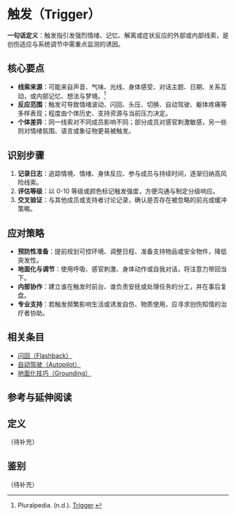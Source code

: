 # 触发（Trigger）

**一句话定义**：触发指引发强烈情绪、记忆、解离或症状反应的外部或内部线索，是创伤适应与系统调节中需重点监测的诱因。

## 核心要点

- **线索来源**：可能来自声音、气味、光线、身体感受、对话主题、日期、关系互动，或内部记忆、想法与梦境。[^trigger-pluralpedia]
- **反应范围**：触发可导致情绪波动、闪回、头压、切换、自动驾驶、躯体疼痛等多样表现；程度由个体历史、支持资源与当前压力决定。
- **个体差异**：同一线索对不同成员影响不同；部分成员对感官刺激敏感，另一些则对情绪氛围、语言或象征物更易被触发。

## 识别步骤

1. **记录日志**：追踪情境、情绪、身体反应、参与成员与持续时间，逐渐归纳高风险线索。
2. **评估等级**：以 0-10 等级或颜色标记触发强度，方便沟通与制定分级响应。
3. **交叉验证**：与其他成员或支持者讨论记录，确认是否存在被忽略的前兆或缓冲策略。

## 应对策略

- **预防性准备**：提前规划可控环境、调整日程、准备支持物品或安全物件，降低突发性。
- **地面化与调节**：使用呼吸、感官刺激、身体动作或自我对话，将注意力带回当下。
- **内部协作**：建立谁在触发时前台、谁负责安抚或处理任务的分工，并在事后复盘。
- **专业支持**：若触发频繁影响生活或诱发自伤、物质使用，应寻求创伤知情的治疗者协助。

## 相关条目

- [闪回（Flashback）](entries/诊断与临床/Flashback.md)
- [自动驾驶（Autopilot）](entries/系统体验与机制/Autopilot.md)
- [地面化技巧（Grounding）](entries/实践与支持/Grounding.md)

## 参考与延伸阅读

[^trigger-pluralpedia]: Pluralpedia. (n.d.). [Trigger](https://pluralpedia.org/w/Trigger).

## 定义
（待补充）

## 鉴别
（待补充）
